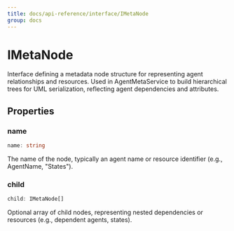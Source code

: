 ```yaml
---
title: docs/api-reference/interface/IMetaNode
group: docs
---
```


# IMetaNode

Interface defining a metadata node structure for representing agent relationships and resources.
Used in AgentMetaService to build hierarchical trees for UML serialization, reflecting agent dependencies and attributes.

## Properties

### name

```ts
name: string
```

The name of the node, typically an agent name or resource identifier (e.g., AgentName, "States").

### child

```ts
child: IMetaNode[]
```

Optional array of child nodes, representing nested dependencies or resources (e.g., dependent agents, states).
